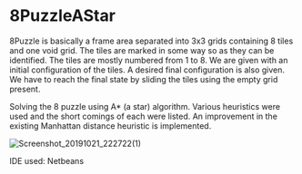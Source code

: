 # 8PuzzleAStar

8Puzzle is basically a frame area separated into 3x3 grids containing 8 tiles and one void grid. The tiles are marked in some way so as they can be identified. The tiles are mostly numbered from 1 to 8. We are given with an initial configuration of the tiles. A desired final configuration is also given. We have to reach the final state by sliding the tiles using the empty grid present.

Solving the 8 puzzle using A* (a star) algorithm. Various heuristics were used and the short comings of each were listed. An improvement in the existing Manhattan distance heuristic is implemented.

![Screenshot_20191021_222722(1)](https://user-images.githubusercontent.com/37044387/67254558-1186fc00-f454-11e9-9d13-ebebf3d6805e.png)

IDE used: Netbeans
